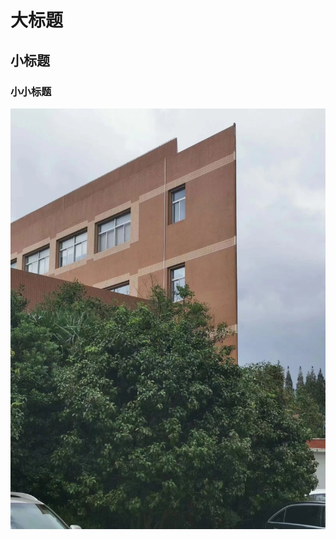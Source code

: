 # 大标题
## 小标题
### 小小标题
![](https://github.com/ophwsjtu18/ohw19f/blob/master/student/xpy/21C8FF8BA784AD443BDD28B919768C32.jpg)

